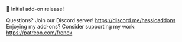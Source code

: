 🎉  Initial add-on release!

Questions? Join our Discord server! https://discord.me/hassioaddons
Enjoying my add-ons? Consider supporting my work: https://patreon.com/frenck